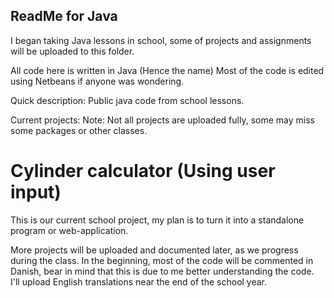 ## ReadMe for Java
I began taking Java lessons in school, some of projects and assignments will be uploaded to this folder.

All code here is written in Java (Hence the name) 
Most of the code is edited using Netbeans if anyone was wondering.

Quick description: Public java code from school lessons.

Current projects: 
Note: Not all projects are uploaded fully, some may miss some packages or other classes.

# Cylinder calculator (Using user input) 
This is our current school project, my plan is to turn it into a standalone program or web-application.


More projects will be uploaded and documented later, as we progress during the class.
In the beginning, most of the code will be commented in Danish, bear in mind that this is due to me better understanding the code.
I'll upload English translations near the end of the school year.
